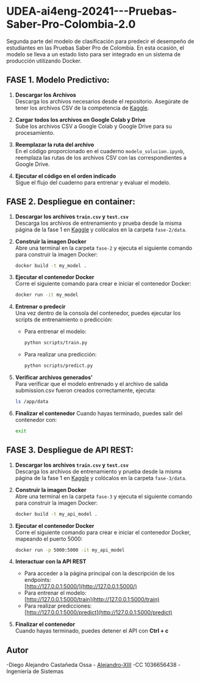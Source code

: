 # UDEA-ai4eng-20241---Pruebas-Saber-Pro-Colombia-2.0

Segunda parte del modelo de clasificación para predecir el desempeño de estudiantes en las Pruebas Saber Pro de Colombia. En esta ocasión, el modelo se lleva a un estado listo para ser integrado en un sistema de producción utilizando Docker.

## FASE 1. Modelo Predictivo:

1. **Descargar los Archivos**  
   Descarga los archivos necesarios desde el repositorio. Asegúrate de tener los archivos CSV de la competencia de [Kaggle](https://www.kaggle.com/competitions/udea-ai4eng-20241).

2. **Cargar todos los archivos en Google Colab y Drive**  
   Sube los archivos CSV a Google Colab y Google Drive para su procesamiento.

3. **Reemplazar la ruta del archivo**  
   En el código proporcionado en el cuaderno `modelo_solucion.ipynb`, reemplaza las rutas de los archivos CSV con las correspondientes a Google Drive.

4. **Ejecutar el código en el orden indicado**  
   Sigue el flujo del cuaderno para entrenar y evaluar el modelo.

## FASE 2. Despliegue en container:

1. **Descargar los archivos `train.csv` y `test.csv`**  
   Descarga los archivos de entrenamiento y prueba desde la misma página de la fase 1 en [Kaggle](https://www.kaggle.com/competitions/udea-ai4eng-20241) y colócalos en la carpeta `fase-2/data`.

2. **Construir la imagen Docker**  
   Abre una terminal en la carpeta `fase-2` y ejecuta el siguiente comando para construir la imagen Docker:
   ```bash
   docker build -t my_model .
3. **Ejecutar el contenedor Docker**  
   Corre el siguiente comando para crear e iniciar el contenedor Docker:
   ```bash
   docker run -it my_model
4. **Entrenar o predecir**  
   Una vez dentro de la consola del contenedor, puedes ejecutar los scripts de entrenamiento o predicción:
   - Para entrenar el modelo:

      ```bash
      python scripts/train.py
   - Para realizar una predicción:

      ```bash
      python scripts/predict.py
5. **Verificar archivos generados'**  
   Para verificar que el modelo entrenado y el archivo de salida submission.csv fueron creados correctamente, ejecuta:

    ```bash
   ls /app/data
6. **Finalizar el contenedor**
   Cuando hayas terminado, puedes salir del contenedor con:
    ```bash
   exit
## FASE 3. Despliegue de API REST:

1. **Descargar los archivos `train.csv` y `test.csv`**  
   Descarga los archivos de entrenamiento y prueba desde la misma página de la fase 1 en [Kaggle](https://www.kaggle.com/competitions/udea-ai4eng-20241) y colócalos en la carpeta `fase-3/data`.

2. **Construir la imagen Docker**  
   Abre una terminal en la carpeta `fase-3` y ejecuta el siguiente comando para construir la imagen Docker:
   ```bash
   docker build -t my_api_model .
3. **Ejecutar el contenedor Docker**  
   Corre el siguiente comando para crear e iniciar el contenedor Docker, mapeando el puerto 5000:
   ```bash
   docker run -p 5000:5000 -it my_api_model
4. **Interactuar con la API REST**  
   - Para acceder a la página principal con la descripción de los endpoints:  
     [http://127.0.0.1:5000/](http://127.0.0.1:5000/)
   - Para entrenar el modelo:  
     [http://127.0.0.1:5000/train](http://127.0.0.1:5000/train)
   - Para realizar predicciones:  
     [http://127.0.0.1:5000/predict](http://127.0.0.1:5000/predict)

5. **Finalizar el contenedor**  
   Cuando hayas terminado, puedes detener el API con **Ctrl + c**

## Autor
-Diego Alejandro Castañeda Ossa - [Alejandro-XIII](https://github.com/Alejandro-XIII)
-CC 1036656438
-Ingeniería de Sistemas
